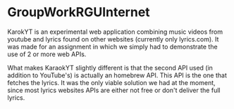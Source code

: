 GroupWorkRGUInternet
====================

KarokYT is an experimental web application combining music videos from youtube and lyrics found on other websites (currently only lyrics.com). It was made for an assignment in which we simply had to demonstrate the use of 2 or more web APIs.

What makes KaraokYT slightly different is that the second API used (in addition to YouTube's) is actually an homebrew API. This API is the one that fetches the lyrics. It was the only viable solution we had at the moment, since most lyrics websites APIs are either not free or don't deliver the full lyrics.